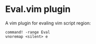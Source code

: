 

# Eval.vim plugin

A vim plugin for evaling vim script region:

    command! -range Eval
    vnoremap <silent> e

